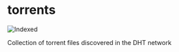 torrents 
========
![Indexed](https://img.shields.io/badge/indexed-66860-blue)

Collection of torrent files discovered in the DHT network
